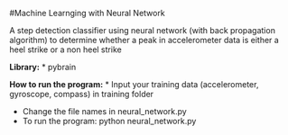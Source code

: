 #Machine Learnging with Neural Network

A step detection classifier using neural network (with back propagation algorithm) to determine whether a peak in accelerometer data is either a heel strike or a non heel strike

**Library:** * pybrain

**How to run the program:** * Input your training data (accelerometer, gyroscope, compass) in training folder
* Change the file names in neural_network.py
* To run the program: python neural_network.py


